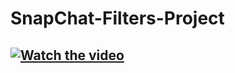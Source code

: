 # SnapChat-Filters-Project

## [![Watch the video](https://img.youtube.com/vi/KEzwQ2V4B6M/hqdefault.jpg)](https://youtu.be/KEzwQ2V4B6M)
